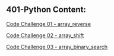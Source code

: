 ## 401-Python Content:

[Code Challenge 01 - array_reverse](/py_dsna/401/challenges/array-reverse/array_reverse/README.md)

[Code Challenge 02 - array_shift](/py_dsna/challenges/array-shift/array_shift/README.md)

[Code Challenge 03 - array_binary_search](/py_dsna/401/challenges/array-binary-search/README.md)


